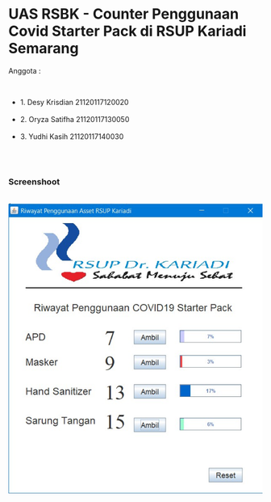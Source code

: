 # UAS RSBK - Counter Penggunaan Covid Starter Pack di RSUP Kariadi Semarang
  <p> Anggota : </p> </br>
  <ul>
  <li> 1. Desy Krisdian	21120117120020 </li></br>
  <li> 2. Oryza Satifha	21120117130050 </li></br>
  <li> 3. Yudhi Kasih	21120117140030 </li></br>
  </ul>
  </br>
  <h3> Screenshoot </h3> </br>
<img src="1.jpg">
